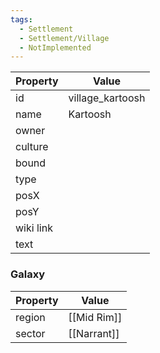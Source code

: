 ```yaml
---
tags:
  - Settlement
  - Settlement/Village
  - NotImplemented
---
```


| Property  | Value            |
| --------- | ---------------- |
| id        | village_kartoosh |
| name      | Kartoosh         |
| owner     |                  |
| culture   |                  |
| bound     |                  |
| type      |                  |
| posX      |                  |
| posY      |                  |
| wiki link |                  |
| text      |                  |

### Galaxy
| Property | Value       |
| -------- | ----------- |
| region   | [[Mid Rim]] |
| sector   | [[Narrant]] |
